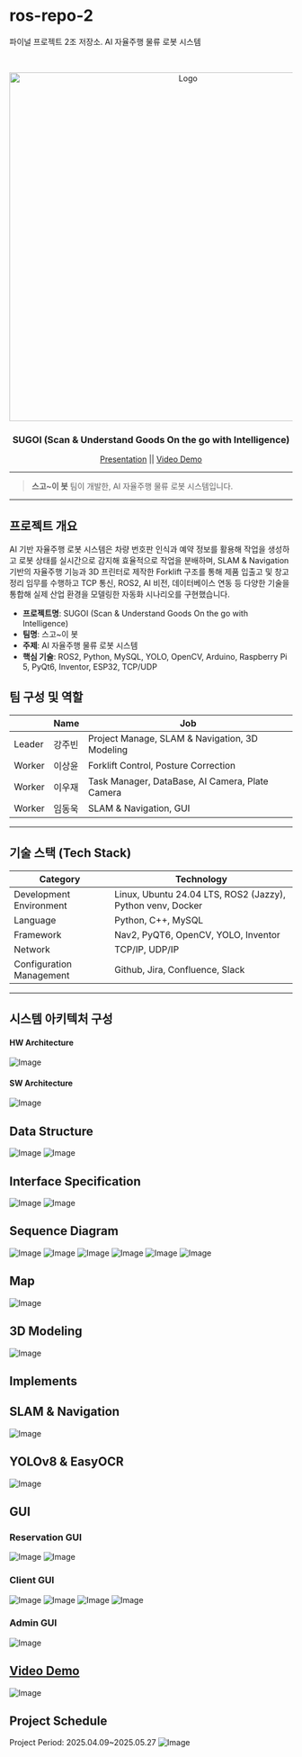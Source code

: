 # ros-repo-2
파이널 프로젝트 2조 저장소. AI 자율주행 물류 로봇 시스템

<br />
<p align="center">
  <a href="https://github.com/addinedu-ros-8th/deeplearning-repo-5">
    <img src="https://github.com/user-attachments/assets/cf258d3d-4bb2-4909-8fa8-9330b97f4dea" alt="Logo" width="620px">
  </a>

  <h3 align="center">SUGOI (Scan & Understand Goods On the go with Intelligence)</h3>
  <p align="center">
    <a href="https://www.miricanvas.com/v2/design/14nnz4f">Presentation</a>
    <a> || </a>
    <a href="https://youtu.be/28lv0X8Z07Q">Video Demo</a>
  </p>
</p>
<hr>

> **스고~이 봇** 팀이 개발한, AI 자율주행 물류 로봇 시스템입니다. 

---

## 프로젝트 개요

AI 기반 자율주행 로봇 시스템은 차량 번호판 인식과 예약 정보를 활용해 작업을 생성하고 로봇 상태를 실시간으로 감지해 효율적으로 작업을 분배하며,
SLAM & Navigation 기반의 자율주행 기능과 3D 프린터로 제작한 Forklift 구조를 통해 제품 입출고 및 창고 정리 임무를 수행하고
TCP 통신, ROS2, AI 비전, 데이터베이스 연동 등 다양한 기술을 통합해 실제 산업 환경을 모델링한 자동화 시나리오를 구현했습니다.

- **프로젝트명**: SUGOI (Scan & Understand Goods On the go with Intelligence)
- **팀명**: 스고~이 봇
- **주제**: AI 자율주행 물류 로봇 시스템
- **핵심 기술**: ROS2, Python, MySQL, YOLO, OpenCV, Arduino, Raspberry Pi 5, PyQt6, Inventor, ESP32, TCP/UDP

## 팀 구성 및 역할
|        | Name | Job |
|--------|------|-----|
| Leader | 강주빈 |  Project Manage, SLAM & Navigation, 3D Modeling |   
| Worker | 이상윤 |  Forklift Control, Posture Correction |   
| Worker | 이우재 |  Task Manager, DataBase, AI Camera, Plate Camera |    
| Worker | 임동욱 |  SLAM & Navigation, GUI | 

---

## 기술 스택 (Tech Stack)
| Category | Technology |
|----------|------------|
| Development Environment	| Linux, Ubuntu 24.04 LTS, ROS2 (Jazzy), Python venv, Docker |
| Language | Python, C++, MySQL |
| Framework |	Nav2, PyQT6, OpenCV, YOLO, Inventor |
| Network |	TCP/IP, UDP/IP |
| Configuration Management | Github, Jira, Confluence, Slack |


---

## 시스템 아키텍처 구성

#### HW Architecture
![Image](https://github.com/user-attachments/assets/90a1b9ad-eb19-43b3-b0ed-2dd525f51feb)
<br >

#### SW Architecture
![Image](https://github.com/user-attachments/assets/3858b864-0a5f-4eef-bddf-90e1e176b574)
<br >

## Data Structure
![Image](https://github.com/user-attachments/assets/18472ab5-ce5e-44e6-b9dc-4a40a838a5f1)
![Image](https://github.com/user-attachments/assets/6f9bea98-6a64-4ce4-8920-9a5776377967)
<br >

## Interface Specification
![Image](https://github.com/user-attachments/assets/663e6729-1c01-45e0-8ed6-eac7cfe5b564)
![Image](https://github.com/user-attachments/assets/6d63a274-50b8-44fb-9d57-75c0f60c0edb)
<br >

## Sequence Diagram
![Image](https://github.com/user-attachments/assets/1d90afd6-b776-49ad-8bb0-fb38220c83f9)
![Image](https://github.com/user-attachments/assets/4cdde570-6fcc-49cb-adf0-ad3692e3b30d)
![Image](https://github.com/user-attachments/assets/29651e09-31fa-41b5-872c-eca993b8387d)
![Image](https://github.com/user-attachments/assets/7bc228e9-2173-4367-bced-3233fac6682a)
![Image](https://github.com/user-attachments/assets/2619f171-b589-479d-bcf3-9a709832b425)
![Image](https://github.com/user-attachments/assets/a4ad4394-6a57-46a1-81fb-90171af8f232)
<br >

## Map
![Image](https://github.com/user-attachments/assets/b6f3a691-b908-44e5-a653-efe86241694e)
<br >

## 3D Modeling
![Image](https://github.com/user-attachments/assets/73f587c8-09fb-47fd-91a9-d8f5824e4e8c)
<br >

## Implements
## SLAM & Navigation
![Image](https://github.com/user-attachments/assets/36412e04-fca1-464b-9f82-f382e763e5d1)
<br >

## YOLOv8 & EasyOCR
![Image](https://github.com/user-attachments/assets/b496ef4b-9291-4eb9-99a8-be7b11df326b)
<br >

## GUI 
### Reservation GUI
![Image](https://github.com/user-attachments/assets/51091fdb-7486-4647-b12c-cab415a19f2e)
![Image](https://github.com/user-attachments/assets/753ddd0a-bbd9-484f-9e75-5d76d7b34a70)
<br >

### Client GUI
![Image](https://github.com/user-attachments/assets/0eab758f-20e4-46a8-a0b6-c2d105964daa)
![Image](https://github.com/user-attachments/assets/7479aaab-7824-43bf-93d6-ff687282893d)
![Image](https://github.com/user-attachments/assets/9b3d5040-9d15-46fb-9d04-99bf5a5df8f0)
![Image](https://github.com/user-attachments/assets/d78210fe-3360-4c55-9f4c-0d585e5f3c1a)
<br >

### Admin GUI
![Image](https://github.com/user-attachments/assets/39e0674e-6301-4e38-ab3a-57b451aefea3)
<br >


## <a href="https://youtu.be/28lv0X8Z07Q">Video Demo</a>
![Image](https://github.com/user-attachments/assets/63945c7f-ece9-443b-8805-f49219d1f175)
<br >

## Project Schedule
Project Period: 2025.04.09~2025.05.27
![Image](https://github.com/user-attachments/assets/1665d7f7-276e-4f50-85d9-682a49d5ab33)
<br >
